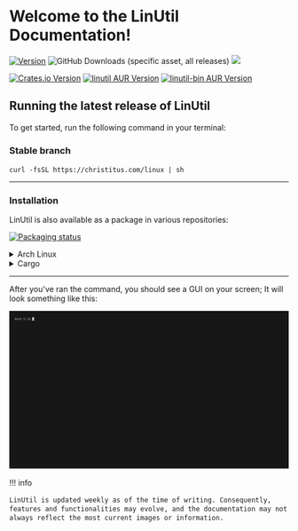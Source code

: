# Welcome to the LinUtil Documentation!

[![Version](https://img.shields.io/github/v/release/ChrisTitusTech/linutil?color=%230567ff&label=Latest%20Release&style=for-the-badge)](https://github.com/ChrisTitusTech/linutil/releases/latest)
![GitHub Downloads (specific asset, all releases)](https://img.shields.io/github/downloads/ChrisTitusTech/linutil/linutil?label=Total%20Downloads&style=for-the-badge)
[![](https://dcbadge.limes.pink/api/server/https://discord.gg/bujFYKAHSp)](https://discord.gg/bujFYKAHSp)

[![Crates.io Version](https://img.shields.io/crates/v/linutil_tui?style=for-the-badge&color=%23af3a03)](https://crates.io/crates/linutil_tui) [![linutil AUR Version](https://img.shields.io/aur/version/linutil?style=for-the-badge&label=%5BAUR%5D%20linutil&color=%23230567ff)](https://aur.archlinux.org/packages/linutil) [![linutil-bin AUR Version](https://img.shields.io/aur/version/linutil-bin?style=for-the-badge&label=%5BAUR%5D%20linutil-bin&color=%23230567ff)](https://aur.archlinux.org/packages/linutil-bin)

## Running the latest release of LinUtil

To get started, run the following command in your terminal:

### Stable branch

```
curl -fsSL https://christitus.com/linux | sh
```
---

### Installation

LinUtil is also available as a package in various repositories:

[![Packaging status](https://repology.org/badge/vertical-allrepos/linutil.svg)](https://repology.org/project/linutil/versions)

<details>
  <summary>Arch Linux</summary>

LinUtil can be installed on [Arch Linux](https://archlinux.org) with three different [AUR](https://aur.archlinux.org) packages:

- `linutil` - Stable release compiled from source
- `linutil-bin` - Stable release pre-compiled
- `linutil-git` - Compiled from the last commit (not recommended)

by running:

```bash
git clone https://aur.archlinux.org/<package>.git
cd linutil
makepkg -si
```

Replace `<package>` with your preferred package.

If you use [yay](https://github.com/Jguer/yay), [paru](https://github.com/Morganamilo/paru) or any other [AUR Helper](https://wiki.archlinux.org/title/AUR_helpers), it's even simpler:

```bash
paru -S linutil
```

Replace `paru` with your preferred helper and `linutil` with your preferred package.

</details>

<details>
  <summary>Cargo</summary>

LinUtil can be installed via [Cargo](https://doc.rust-lang.org/cargo) with:

```bash
cargo install linutil
```

Note that crates installed using `cargo install` require manual updating with `cargo install --force` (update functionality is [included in LinUtil](https://christitustech.github.io/linutil/userguide/#applications-setup))

</details>

---

After you've ran the command, you should see a GUI on your screen; It will look something like this:

![preview](assets/preview.gif)

!!! info

    LinUtil is updated weekly as of the time of writing. Consequently, features and functionalities may evolve, and the documentation may not always reflect the most current images or information.
